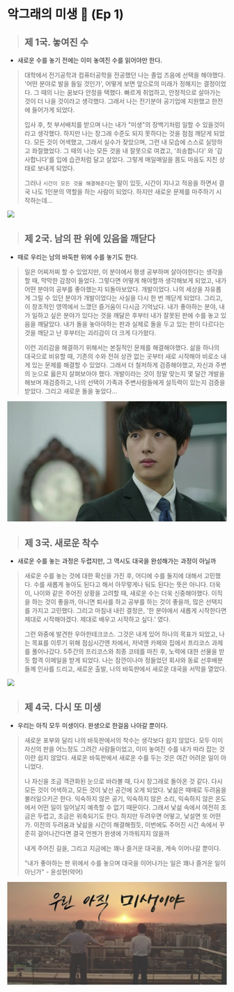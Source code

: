 
# 악그래의 미생 🐊 (Ep 1)


> ## 제 1국. 놓여진 수
- 새로운 수를 놓기 전에는 이미 놓여진 수를 읽어야만 한다.

> 대학에서 전기공학과 컴퓨터공학을 전공했던 나는 졸업 즈음에 선택을 해야했다.
> '어떤 분야로 발을 들일 것인가', 어떻게 보면 앞으로의 미래가 정해지는 결정이었다.
> 그 때의 나는 꿈보다 안정을 택했다. 빠르게 취업하고, 안정적으로 살아가는 것이 더 나을 것이라고 생각했다.
> 그래서 나는 전기분야 공기업에 지원했고 한전에 들어가게 되었다.
>
> 입사 후, 첫 부서배치를 받으며 나는 내가 "미생"의 장백기처럼 일할 수 있을것이라고 생각했다.
> 하지만 나는 장그래 수준도 되지 못하다는 것을 점점 깨닫게 되었다.
> 모든 것이 어색했고, 그래서 실수가 잦았으며, 그런 내 모습에 스스로 실망하고 좌절했었다.
> 그 때의 나는 모든 것을 내 잘못으로 여겼고, '죄송합니다' 와 '감사합니다'를 입에 습관처럼 달고 살았다.
> 그렇게 매일매일을 몸도 마음도 지친 상태로 보내게 되었다.
>
> 그러나 `시간이 모든 것을 해결해준다`는 말이 있듯, 시간이 지나고 적응을 하면서 결국 나도 1인분의 역할을 하는 사람이 되었다.
> 하지만 새로운 문제를 마주하기 시작하는데...

<img src="https://cphoto.asiae.co.kr/listimglink/1/2015020410265342120_1.jpg">


> ## 제 2국. 남의 판 위에 있음을 깨닫다
- 때로 우리는 남의 바둑판 위에 수를 놓기도 한다.

> 일은 어찌저찌 할 수 있었지만, 이 분야에서 평생 공부하며 살아야한다는 생각을 할 때, 막막한 감정이 들었다.
> 그렇다면 어떻게 해야할까 생각해보게 되었고, 내가 어떤 분야의 공부를 좋아했는지 되돌아보았다.
> 개발이었다. 나의 세상을 자유롭게 그릴 수 있던 분야가 개발이었다는 사실을 다시 한 번 깨닫게 되었다. 그리고, 이 창조적인 영역에서 느꼈던 즐거움이 다시금 기억났다.
> 내가 좋아하는 분야, 내가 일하고 싶은 분야가 있다는 것을 깨달은 후부터 내가 잘못된 판에 수를 놓고 있음을 깨달았다.
> 내가 돌을 놓아야하는 판과 실제로 돌을 두고 있는 판이 다르다는 것을 깨닫고 난 후부터는 괴리감이 더 크게 다가왔다.
>
> 이런 괴리감을 해결하기 위해서는 본질적인 문제를 해결해야했다.
> 삶을 하나의 대국으로 비유할 때, 기존의 수와 전혀 상관 없는 곳부터 새로 시작해야 비로소 내게 있는 문제를 해결할 수 있었다.
> 그래서 더 철저하게 검증해야했고, 자신과 주변의 눈으로 옳은지 살펴보아야 했다.
> 개발이라는 것이 정말 맞는지 몇 달간 개발을 해보며 재검증하고, 나의 선택이 가족과 주변사람들에게 설득력이 있는지 검증을 받았다.
> 그리고 새로운 돌을 놓았다...

<img src="./.idea/images/장그래.jpeg">

> ## 제 3국. 새로운 착수
- 새로운 수를 놓는 과정은 두렵지만, 그 역시도 대국을 완성해가는 과정이 아닐까

> 새로운 수를 놓는 것에 대한 확신을 가진 후, 어디에 수를 둘지에 대해서 고민했다.
> 수를 새롭게 놓아도 된다고 해서 아무렇게나 둬도 된다는 뜻은 아니다.
> 더욱이, 나이와 같은 주어진 상황을 고려할 때, 새로운 수는 더욱 신중해야했다.
> 이직을 하는 것이 좋을까, 아니면 퇴사를 하고 공부를 하는 것이 좋을까, 많은 선택지를 가지고 고민했다.
> 그리고 마침내 내린 결정은, '한 분야에서 새롭게 시작한다면 제대로 시작해야겠다. 제대로 배우고 시작하고 싶다.' 였다.
>
> 그런 와중에 발견한 우아한테크코스. 그것은 내게 있어 하나의 목표가 되었고,
> 나는 목표를 이루기 위해 점심시간엔 차에서, 저녁엔 카페와 집에서 프리코스 과제를 풀어나갔다.
> 5주간의 프리코스와 최종 코테를 마친 후, 노력에 대한 선물을 받듯 합격 이메일을 받게 되었다.
> 나는 잠깐이나마 정들었던 회사와 동료 선후배분들께 인사를 드리고, 새로운 출발, 나의 바둑판에서 새로운 대국을 서막을 열었다.

<img src="https://admin.tvbaduk.com/FileUpDown/news/%EC%B2%9C%EB%85%84%EC%88%98%EB%8B%B4_%EB%B0%94%EB%91%91%EB%8F%8C%20%EB%B3%B4%EC%9D%B4%EB%8A%94%20%EC%B0%A9%EC%88%98%20-%20%EB%B3%B5%EC%82%AC%EB%B3%B8.jpg">


> ## 제 4국. 다시 또 미생
- 우리는 아직 모두 미생이다. 완생으로 한걸음 나아갈 뿐이다.

> 새로운 포부와 달리 나의 바둑판에서의 착수는 생각보다 쉽지 않았다.
> 모두 이미 자신의 판을 어느정도 그려간 사람들이었고, 이미 놓여진 수를 내가 따라 잡는 것이란 쉽지 않았다.
> 새로운 바둑판에서 새로운 수를 두는 것은 여간 어려운 일이 아니었다.
>
> 나 자신을 조금 객관화된 눈으로 바라볼 때, 다시 장그래로 돌아온 것 같다.
> 다시 모든 것이 어색하고, 모든 것이 낯선 공간에 오게 되었다.
> 낯섦은 때때로 두려움을 불러일으키곤 한다.
> 익숙하지 않은 공기, 익숙하지 않은 소리, 익숙하지 않은 온도에서 어떤 일이 일어날지 예측할 수 없기 때문이다.
> 그래서 낯섦 속에서 여전히 조금은 두렵고, 조금은 위축되기도 한다.
> 하지만 두려우면 어떻고, 낯설면 또 어떤가.
> 이전의 두려움과 낯섦을 시간이 해결해줬듯, 이번에도 주어진 시간 속에서 꾸준히 걸어나간다면 결국 언젠가 완생에 가까워지지 않을까
>
> 내게 주어진 길을, 그리고 지금에는 꽤나 즐거운 대국을, 계속 이어나갈 뿐이다.
>
> "내가 좋아하는 판 위에서 수를 놓으며 대국을 이어나가는 일은 꽤나 즐거운 일이 아닌가" - 윤성현(악어)

<img src="./.idea/images/MI_SAENG.png">